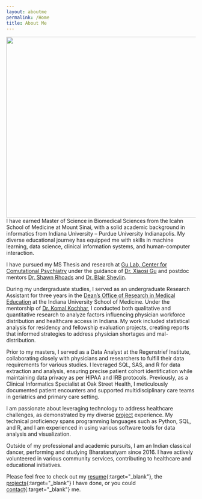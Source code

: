 ```yaml
---
layout: aboutme
permalink: /Home
title: About Me
---
```


<p class="full-width no-margin"><img src="/pic001.tif" style="width:45rem;height:30rem;" align="left"/></p><br><br><br><br><br><br><br><br><br><br><br><br><br><br><br><br><br><br><br><br><br>

I have earned Master of Science in Biomedical Sciences from the Icahn School of Medicine at Mount Sinai, with a solid academic background in informatics from Indiana University – Purdue University Indianapolis. My diverse educational journey has equipped me with skills in machine learning, data science, clinical information systems, and human-computer interaction. 

I have pursued my MS Thesis and research at [Gu Lab, Center for Comutational Psychiatry](https://www.neurocpu.org/) under the guidance of [Dr. Xiaosi Gu](https://profiles.icahn.mssm.edu/xiaosi-gu?pk_vid=b3874027cb494c101721417624946926) and postdoc mentors [Dr. Shawn Rhoads](https://scholar.google.com/citations?hl=en&user=__YmDVEAAAAJ) and [Dr. Blair Shevlin](https://scholar.google.com/citations?user=J_t6LicAAAAJ&hl=en). 

During my undergraduate studies, I served as an undergraduate Research Assistant for three years in the [Dean’s Office of Research in Medical Education](https://medicine.iu.edu/blogs/research-in-medical-education/introduction-research-medical-education-unit) at the Indiana University School of Medicine. Under the mentorship of [Dr. Komal Kochhar](https://scholar.google.com/citations?user=jkkjFzIAAAAJ&hl=en), I conducted both qualitative and quantitative research to analyze factors influencing physician workforce distribution and healthcare access in Indiana. My work included statistical analysis for residency and fellowship evaluation projects, creating reports that informed strategies to address physician shortages and mal-distribution. 

Prior to my masters, I served as a Data Analyst at the Regenstrief Institute, collaborating closely with physicians and researchers to fulfill their data requirements for various studies. I leveraged SQL, SAS, and R for data extraction and analysis, ensuring precise patient cohort identification while maintaining data privacy as per HIPAA and IRB protocols. Previously, as a Clinical Informatics Specialist at Oak Street Health, I meticulously documented patient encounters and supported multidisciplinary care teams in geriatrics and primary care setting. 

I am passionate about leveraging technology to address healthcare challenges, as demonstrated by my diverse [project](https://atmanajoshi.github.io/Projects) experience. My technical proficiency spans programming languages such as Python, SQL, and R, and I am experienced in using various software tools for data analysis and visualization.

Outside of my professional and academic pursuits, I am an Indian classical dancer, performing and studying Bharatanatyam since 2016. I have actively volunteered in various community services, contributing to healthcare and educational initiatives.

Please feel free to check out my [resume](https://drive.google.com/file/d/1xicdDNRinuLs39hC4ovnJXvNmWhltcEu/view){:target="_blank"}, the [projects](https://mbshah3.github.io/Projects){:target="_blank"} I have done, or you could [contact](https://mbshah3.github.io/Contact){:target="_blank"}  me.

